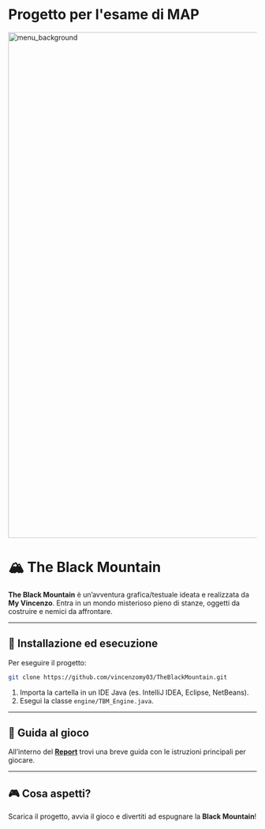 # Progetto per l'esame di MAP

<img width="1536" height="1024" alt="menu_background" src="https://github.com/user-attachments/assets/59351f5b-af88-4e8d-9527-222168ccca8d" />


# 🏔️ The Black Mountain

**The Black Mountain** è un’avventura grafica/testuale ideata e realizzata da **My Vincenzo**.
Entra in un mondo misterioso pieno di stanze, oggetti da costruire e nemici da affrontare.

---

## 🚀 Installazione ed esecuzione

Per eseguire il progetto:

```bash
git clone https://github.com/vincenzomy03/TheBlackMountain.git
```

1. Importa la cartella in un IDE Java (es. IntelliJ IDEA, Eclipse, NetBeans).
2. Esegui la classe `engine/TBM_Engine.java`.

---

## 📖 Guida al gioco

All’interno del **[Report](doc/Documentazione_MAP.md)** trovi una breve guida con le istruzioni principali per giocare.

---

## 🎮 Cosa aspetti?

Scarica il progetto, avvia il gioco e divertiti ad espugnare la **Black Mountain**!
